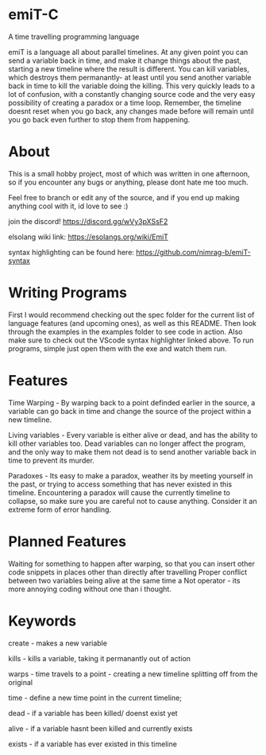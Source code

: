 # emiT-C
 A time travelling programming language

emiT is a language all about parallel timelines. At any given point you can send a variable back in time, and make it change things about the past, starting a new timeline where the result is different.
You can kill variables, which destroys them permanantly- at least until you send another variable back in time to kill the variable doing the killing.
This very quickly leads to a lot of confusion, with a constantly changing source code and the very easy possibility of creating a paradox or a time loop. Remember, the timeline doesnt reset when you go back, any changes made before will remain until you go back even further to stop them from happening.

# About
This is a small hobby project, most of which was written in one afternoon, so if you encounter any bugs or anything, please dont hate me too much.

Feel free to branch or edit any of the source, and if you end up making anything cool with it, id love to see :)

join the discord! https://discord.gg/wVy3pXSsF2

elsolang wiki link: https://esolangs.org/wiki/EmiT

syntax highlighting can be found here: https://github.com/nimrag-b/emiT-syntax

# Writing Programs

First I would recommend checking out the spec folder for the current list of language features (and upcoming ones), as well as this README. Then look through the examples in the examples folder to see code in action. Also make sure to check out the VScode syntax highlighter linked above. To run programs, simple just open them with the exe and watch them run.


# Features

Time Warping - By warping back to a point definded earlier in the source, a variable can go back in time and change the source of the project within a new timeline.

Living variables - Every variable is either alive or dead, and has the ability to kill other variables too. Dead variables can no longer affect the program, and the only way to make them not dead is to send another variable back in time to prevent its murder.

Paradoxes - Its easy to make a paradox, weather its by meeting yourself in the past, or trying to access something that has never existed in this timeline. Encountering a paradox will cause the currently timeline to collapse, so make sure you are careful not to cause anything. Consider it an extreme form of error handling.

# Planned Features

Waiting for something to happen after warping, so that you can insert other code snippets in places other than directly after travelling
Proper conflict between two variables being alive at the same time
a Not operator - its more annoying coding without one than i thought.


# Keywords

create - makes a new variable

kills - kills a variable, taking it permanantly out of action

warps - time travels to a point - creating a new timeline splitting off from the original

time - define a new time point in the current timeline;

dead - if a variable has been killed/ doenst exist yet

alive - if a variable hasnt been killed and currently exists

exists - if a variable has ever existed in this timeline

